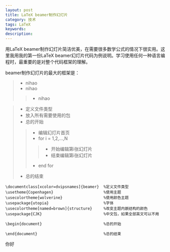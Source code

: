 ```yaml
---
layout: post
title: LaTeX beamer制作幻灯片
category: 技术
tags: LaTeX
keywords: 
description: 
---
```


用LaTeX beamer制作幻灯片简洁优美，在需要很多数学公式的情况下很实用。这里我用我的第一份LaTeX beamer幻灯片代码为例说明。学习使用任何一种语言编程时，最重要的是对整个代码框架的理解。

beamer制作幻灯片的最大的框架是：
>- nihao
>- nihao
>>- nihao



>- 定义文件类型
>- 放入所有需要使用的包
>- 总的开始
>>- 编辑幻灯片首页
>>- for i = 1,2,...,N
>>>- 开始编辑第i张幻灯片
>>>- 结束编辑第i张幻灯片
>>- end for
>- 总的结束

```
\documentclass[xcolor=dvipsnames]{beamer}  %定义文件类型
\usetheme{Copenhagen}                      %使用主题
\usecolortheme{wolverine}                  %使用颜色主题
\usepackage{utopia}                        %字体
\usecolortheme[named=brown]{structure}     %改变主题内嵌结构的颜色
\usepackage{CJK}                           %中文包，如果全部英文可以不用

\begin{document}                           %总的开始

\end{document}                             %总的结束
```

你好